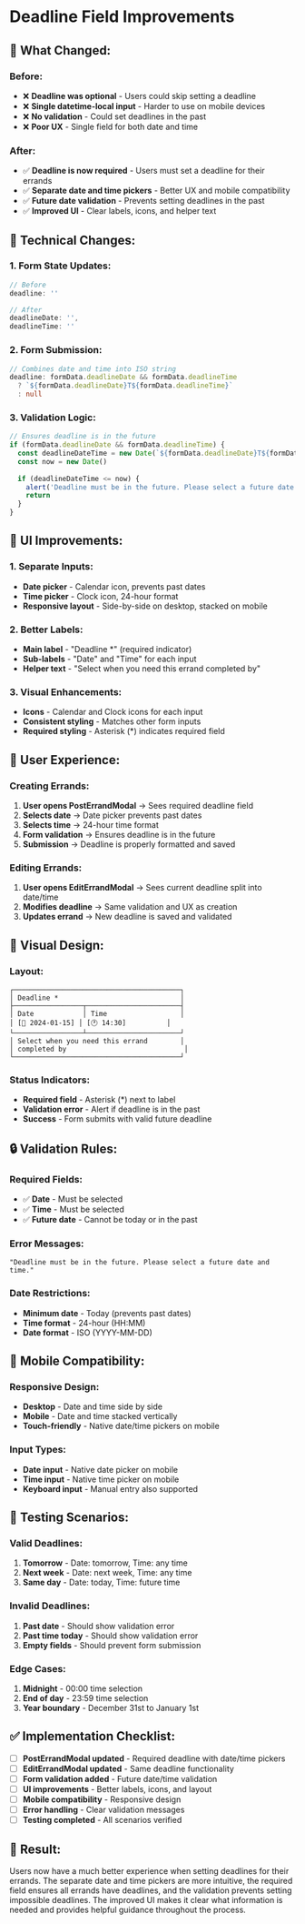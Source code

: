 # Deadline Field Improvements

## 🎯 **What Changed:**

### **Before:**
- ❌ **Deadline was optional** - Users could skip setting a deadline
- ❌ **Single datetime-local input** - Harder to use on mobile devices
- ❌ **No validation** - Could set deadlines in the past
- ❌ **Poor UX** - Single field for both date and time

### **After:**
- ✅ **Deadline is now required** - Users must set a deadline for their errands
- ✅ **Separate date and time pickers** - Better UX and mobile compatibility
- ✅ **Future date validation** - Prevents setting deadlines in the past
- ✅ **Improved UI** - Clear labels, icons, and helper text

## 🔧 **Technical Changes:**

### **1. Form State Updates:**
```typescript
// Before
deadline: ''

// After
deadlineDate: '',
deadlineTime: ''
```

### **2. Form Submission:**
```typescript
// Combines date and time into ISO string
deadline: formData.deadlineDate && formData.deadlineTime 
  ? `${formData.deadlineDate}T${formData.deadlineTime}` 
  : null
```

### **3. Validation Logic:**
```typescript
// Ensures deadline is in the future
if (formData.deadlineDate && formData.deadlineTime) {
  const deadlineDateTime = new Date(`${formData.deadlineDate}T${formData.deadlineTime}`)
  const now = new Date()
  
  if (deadlineDateTime <= now) {
    alert('Deadline must be in the future. Please select a future date and time.')
    return
  }
}
```

## 📱 **UI Improvements:**

### **1. Separate Inputs:**
- **Date picker** - Calendar icon, prevents past dates
- **Time picker** - Clock icon, 24-hour format
- **Responsive layout** - Side-by-side on desktop, stacked on mobile

### **2. Better Labels:**
- **Main label** - "Deadline *" (required indicator)
- **Sub-labels** - "Date" and "Time" for each input
- **Helper text** - "Select when you need this errand completed by"

### **3. Visual Enhancements:**
- **Icons** - Calendar and Clock icons for each input
- **Consistent styling** - Matches other form inputs
- **Required styling** - Asterisk (*) indicates required field

## 🚀 **User Experience:**

### **Creating Errands:**
1. **User opens PostErrandModal** → Sees required deadline field
2. **Selects date** → Date picker prevents past dates
3. **Selects time** → 24-hour time format
4. **Form validation** → Ensures deadline is in the future
5. **Submission** → Deadline is properly formatted and saved

### **Editing Errands:**
1. **User opens EditErrandModal** → Sees current deadline split into date/time
2. **Modifies deadline** → Same validation and UX as creation
3. **Updates errand** → New deadline is saved and validated

## 🎨 **Visual Design:**

### **Layout:**
```
┌─────────────────────────────────────────┐
│ Deadline *                              │
├─────────────────┬───────────────────────┤
│ Date            │ Time                  │
│ [📅 2024-01-15] │ [🕐 14:30]          │
└─────────────────┴───────────────────────┘
│ Select when you need this errand        │
│ completed by                             │
└─────────────────────────────────────────┘
```

### **Status Indicators:**
- **Required field** - Asterisk (*) next to label
- **Validation error** - Alert if deadline is in the past
- **Success** - Form submits with valid future deadline

## 🔒 **Validation Rules:**

### **Required Fields:**
- ✅ **Date** - Must be selected
- ✅ **Time** - Must be selected
- ✅ **Future date** - Cannot be today or in the past

### **Error Messages:**
```
"Deadline must be in the future. Please select a future date and time."
```

### **Date Restrictions:**
- **Minimum date** - Today (prevents past dates)
- **Time format** - 24-hour (HH:MM)
- **Date format** - ISO (YYYY-MM-DD)

## 📱 **Mobile Compatibility:**

### **Responsive Design:**
- **Desktop** - Date and time side by side
- **Mobile** - Date and time stacked vertically
- **Touch-friendly** - Native date/time pickers on mobile

### **Input Types:**
- **Date input** - Native date picker on mobile
- **Time input** - Native time picker on mobile
- **Keyboard input** - Manual entry also supported

## 🧪 **Testing Scenarios:**

### **Valid Deadlines:**
1. **Tomorrow** - Date: tomorrow, Time: any time
2. **Next week** - Date: next week, Time: any time
3. **Same day** - Date: today, Time: future time

### **Invalid Deadlines:**
1. **Past date** - Should show validation error
2. **Past time today** - Should show validation error
3. **Empty fields** - Should prevent form submission

### **Edge Cases:**
1. **Midnight** - 00:00 time selection
2. **End of day** - 23:59 time selection
3. **Year boundary** - December 31st to January 1st

## ✅ **Implementation Checklist:**

- [ ] **PostErrandModal updated** - Required deadline with date/time pickers
- [ ] **EditErrandModal updated** - Same deadline functionality
- [ ] **Form validation added** - Future date/time validation
- [ ] **UI improvements** - Better labels, icons, and layout
- [ ] **Mobile compatibility** - Responsive design
- [ ] **Error handling** - Clear validation messages
- [ ] **Testing completed** - All scenarios verified

## 🎉 **Result:**
Users now have a much better experience when setting deadlines for their errands. The separate date and time pickers are more intuitive, the required field ensures all errands have deadlines, and the validation prevents setting impossible deadlines. The improved UI makes it clear what information is needed and provides helpful guidance throughout the process.
